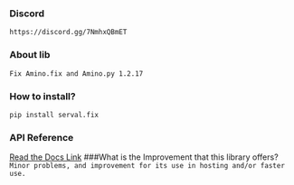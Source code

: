 ### Discord
`https://discord.gg/7NmhxQBmET`
### About lib
`Fix Amino.fix and Amino.py 1.2.17`
### How to install?
`pip install serval.fix`
### API Reference
[Read the Docs Link](https://aminopy.readthedocs.io/en/latest/)
###What is the Improvement that this library offers?
`Minor problems, and improvement for its use in hosting and/or faster use.`